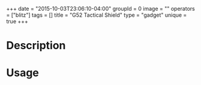 +++
date = "2015-10-03T23:06:10-04:00"
groupId = 0
image = ""
operators = ["blitz"]
tags = []
title = "G52 Tactical Shield"
type = "gadget"
unique = true
+++

# Description



# Usage
